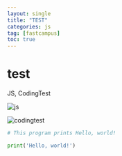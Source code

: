 ```yaml
---
layout: single
title: "TEST"
categories: js
tag: [fastcampus]
toc: true
---
```


# test

JS, CodingTest

![js](..images/jslogo.png)

![codingtest](../images/bojlogo.png)

```python
# This program prints Hello, world!

print('Hello, world!')
```
